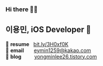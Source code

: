 ### Hi there 🙋‍♂️
## 이용민, iOS Developer 

:star2: **resume** &nbsp;&nbsp;[bit.ly/3H0xf0K](bit.ly/3H0xf0K)  
:star2: **email**  &nbsp;&nbsp;&nbsp;&nbsp;&nbsp; eymin1259@kakao.com <br/>
:star2: **blog**&nbsp;&nbsp;&nbsp;&nbsp;&nbsp;&nbsp;&nbsp;&nbsp;&nbsp;[yongminlee26.tistory.com](https://yongminlee26.tistory.com/)

<!--
## Application
- 도비
- 개발족보
- 그때이곳
-->



<!--
**eymin1259/eymin1259** is a ✨ _special_ ✨ repository because its `README.md` (this file) appears on your GitHub profile.

Here are some ideas to get you started:

- 🔭 I’m currently working on ...
- 🌱 I’m currently learning ...
- 👯 I’m looking to collaborate on ...
- 🤔 I’m looking for help with ...
- 💬 Ask me about ...
- 📫 How to reach me: ...
- 😄 Pronouns: ...
- ⚡ Fun fact: ...
-->
